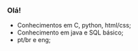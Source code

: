 ### Olá!

- Conhecimentos em C, python, html/css; 
- Conhecimento em java e SQL básico;
- pt/br e eng; 
